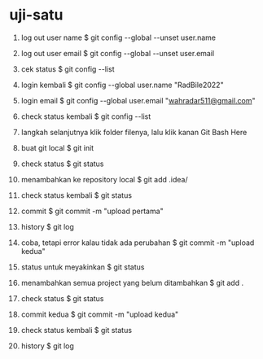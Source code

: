 # uji-satu
1. log out user name
$ git config --global --unset user.name

2. log out user email
$ git config --global --unset user.email

3. cek status
$ git config --list

4. login kembali
$ git config --global user.name "RadBile2022"

5. login email
$ git config --global user.email "wahradar511@gmail.com"

6. check status kembali
$ git config --list

7. langkah selanjutnya klik folder filenya, lalu klik kanan Git Bash Here

8. buat git local
$ git init

9. check status
$ git status

10. menambahkan ke repository local
$ git add .idea/

11. check status kembali
$ git status

12. commit
$ git commit -m "upload pertama"

13. history
$ git log

14. coba, tetapi error kalau tidak ada perubahan
$ git commit -m "upload kedua"

15. status untuk meyakinkan
$ git status

16. menambahkan semua project yang belum ditambahkan
$ git add .

17. check status
$ git status

18. commit kedua
$ git commit -m "upload kedua"

19. check status kembali
$ git status

20. history
$ git log





